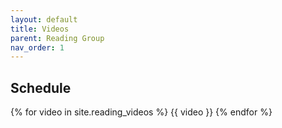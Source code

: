 ```yaml
---
layout: default
title: Videos
parent: Reading Group
nav_order: 1
---
```




## Schedule

{% for video in site.reading_videos %}
{{ video }}
{% endfor %}
